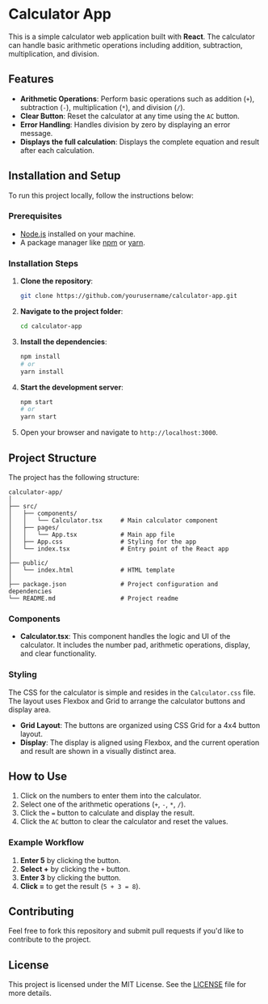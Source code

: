 # Calculator App

This is a simple calculator web application built with **React**. The calculator can handle basic arithmetic operations including addition, subtraction, multiplication, and division.

## Features

- **Arithmetic Operations**: Perform basic operations such as addition (`+`), subtraction (`-`), multiplication (`*`), and division (`/`).
- **Clear Button**: Reset the calculator at any time using the `AC` button.
- **Error Handling**: Handles division by zero by displaying an error message.
- **Displays the full calculation**: Displays the complete equation and result after each calculation.

## Installation and Setup

To run this project locally, follow the instructions below:

### Prerequisites

- [Node.js](https://nodejs.org/en/download/) installed on your machine.
- A package manager like [npm](https://www.npmjs.com/) or [yarn](https://yarnpkg.com/).

### Installation Steps

1. **Clone the repository**:
   ```bash
   git clone https://github.com/yourusername/calculator-app.git
   ```

2. **Navigate to the project folder**:
   ```bash
   cd calculator-app
   ```

3. **Install the dependencies**:
   ```bash
   npm install
   # or
   yarn install
   ```

4. **Start the development server**:
   ```bash
   npm start
   # or
   yarn start
   ```

5. Open your browser and navigate to `http://localhost:3000`.

## Project Structure

The project has the following structure:

```
calculator-app/
│
├── src/
│   ├── components/
│   │   └── Calculator.tsx     # Main calculator component
│   ├── pages/
│   │   └── App.tsx            # Main app file
│   ├── App.css                # Styling for the app
│   └── index.tsx              # Entry point of the React app
│
├── public/
│   └── index.html             # HTML template
│
├── package.json               # Project configuration and dependencies
└── README.md                  # Project readme
```

### Components

- **Calculator.tsx**: This component handles the logic and UI of the calculator. It includes the number pad, arithmetic operations, display, and clear functionality.

### Styling

The CSS for the calculator is simple and resides in the `Calculator.css` file. The layout uses Flexbox and Grid to arrange the calculator buttons and display area.

- **Grid Layout**: The buttons are organized using CSS Grid for a 4x4 button layout.
- **Display**: The display is aligned using Flexbox, and the current operation and result are shown in a visually distinct area.

## How to Use

1. Click on the numbers to enter them into the calculator.
2. Select one of the arithmetic operations (`+`, `-`, `*`, `/`).
3. Click the `=` button to calculate and display the result.
4. Click the `AC` button to clear the calculator and reset the values.

### Example Workflow

1. **Enter 5** by clicking the button.
2. **Select +** by clicking the `+` button.
3. **Enter 3** by clicking the button.
4. **Click =** to get the result (`5 + 3 = 8`).

## Contributing

Feel free to fork this repository and submit pull requests if you'd like to contribute to the project.

## License

This project is licensed under the MIT License. See the [LICENSE](LICENSE) file for more details.